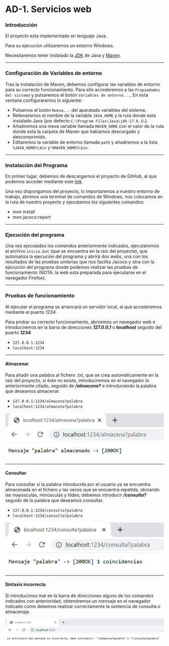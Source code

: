 # AD-1. Servicios web

### Introducción

El proyecto esta implementado en lenguaje Java.

Para su ejecución utilizaremos un entorno Windows.

Necesitaremos tener instalado la [JDK](https://www.oracle.com/java/technologies/downloads/#jdk17-windows) de Java y  [Maven](https://maven.apache.org/download.cgi).

---

### Configuración de Variables de entorno

Tras la instalación de Maven, debemos configurar las variables de entorno para su correcto funcionamiento.
Para ello accederemos a las `Propiedades del sistema` y pulsaremos el botón `Variables de entorno...`, En esta ventana configuraremos lo siguiente:

- Pulsamos el botón `Nueva...` del aparatado variables del sistema. 
- Rellenaremos el nombre de la variable `JAVA_HOME` y la ruta donde esta instalado Java (por defecto `C:\Program Files\Java\jdk-17.0.1\`). 
- Añadiremos una nieva variable llamada `MAVEN_HOME` con el valor de la ruta donde esta la carpeta de Maven que habíamos descargado y descomprimido.
- Editaremos la variable de entorno llamada `path` y añadiremos a la lista `%JAVA_HOME%\bin` y `%MAVEN_HOME%\bin`.

---

### Instalación del Programa

En primer lugar, debemos de descargarnos el proyecto de GitHub, al que podemos acceder mediante este [link](https://github.com/rodrigoramil/Proyecto-servicio-web.git)

Una vez dispongamos del proyecto, lo importaremos a nuestro entorno de trabajo, abrimos una terminal de comandos de Windows, nos colocamos en la ruta de nuestro proyecto y ejecutamos los siguientes comandos:

- mvn install
- mvn jacoco:report

---

### Ejecución del programa

Una vez ejecutados los comandos anteriormente indicados, ejecutaremos el archivo `inicio.bat` (que se encuentra en la raíz del proyecto), que automatiza la ejecución del programa y abrirá dos webs, una con los resultados de las pruebas unitarias que nos facilita Jacoco y otra con la ejecución del programa donde podemos realizar las pruebas de funcionamiento (NOTA: la web esta preparada para ejecutarse en el navegador Firefox).

---

### Pruebas de funcionamiento

Al ejecutar el programa se arrancará un servidor local, al que accederemos mediante el puerto _1234_.

Para probar su correcto funcionamiento, abriremos un navegador web e introduciremos en la barra de direcciones ___127.0.0.1___ o ___localhost___ seguido del puerto ___1234___.

- `127.0.0.1:1234`
- `localhost:1234`

---

#### Almacenar

Para añadir una palabra al fichero _.txt_, que se crea automáticamente en la raíz del proyecto, si éste no existe, introduciremos en el navegador lo anteriormente citado, seguido de ___/almacena?___ e introduciendo la palabra que deseamos almacenar.
 
- `127.0.0.1:1234/almacena?palabra`
- `localhost:1234/almacena?palabra`

![ejemplo de almacenar una palabra](https://github.com/rodrigoramil/ServicioWebAD1/blob/master/img/almacena.PNG)

---

#### Consultar

Para consultar si la palabra introducida por el usuario ya se encuentra almacenada en el fichero y las veces que se encuentra repetida, obviando las mayúsculas, minúsculas y tildes; debemos introducir ___/consulta?___ seguido de la palabra que deseamos consultar.

- `127.0.0.1:1234/consulta?palabra`
- `localhost:1234/consulta?palabra`

![ejemplo de consultar una palabra](https://github.com/rodrigoramil/ServicioWebAD1/blob/master/img/consulta.PNG)

---

#### Sintaxis incorrecta

Si introducimos mal en la barra de direcciones alguno de los comandos indicados con anterioridad, obtendremos un mensaje en el navegador indicado como debemos realizar correctamente la sentencia de consulta o almacenaje.

![ejemplo de estructura incorrecta](https://github.com/rodrigoramil/ServicioWebAD1/blob/master/img/estructuraIncorrecta.PNG)

